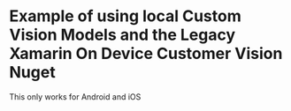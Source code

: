 # Example of using local Custom Vision Models and the Legacy Xamarin On Device Customer Vision Nuget

This only works for Android and iOS



